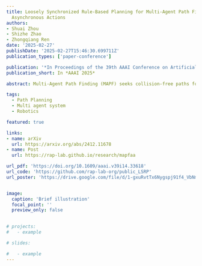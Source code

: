 ```yaml
---
title: Loosely Synchronized Rule-Based Planning for Multi-Agent Path Finding with
  Asynchronous Actions
authors:
- Shuai Zhou
- Shizhe Zhao
- Zhongqiang Ren
date: '2025-02-27'
publishDate: '2025-02-27T15:46:30.699711Z'
publication_types: ['paper-conference']

publication: '*In Proceedings of the 39th AAAI Conference on Artificial Intelligence*'
publication_short: In *AAAI 2025*

abstract: Multi-Agent Path Finding (MAPF) seeks collision-free paths for multiple agents from their respective starting locations to their respective goal locations while minimizing path costs. Although many MAPF algorithms were developed and can handle up to thousands of agents, they usually rely on the assumption that each action of the agent takes a time unit, and the actions of all agents are synchronized in a sense that the actions of agents start at the same discrete time step, which may limit their use in practice. Only a few algorithms were developed to address asynchronous actions, and they all lie on one end of the spectrum, focusing on finding optimal solutions with limited scalability. This paper develops new planners that lie on the other end of the spectrum, trading off solution quality for scalability, by finding an unbounded suboptimal solution for many agents. Our method leverages both search methods (LSS) in handling asynchronous actions and rule-based planning methods (PIBT) for MAPF. We analyze the properties of our method and test it against several baselines with up to 1000 agents in various maps. Given a runtime limit, our method can handle an order of magnitude more agents than the baselines with about 25% longer makespan.

tags:
  - Path Planning
  - Multi agent system
  - Robotics

featured: true

links:
- name: arXiv
  url: https://arxiv.org/abs/2412.11678
- name: Post
  url: https://rap-lab.github.io/research/mapfaa 

url_pdf: 'https://doi.org/10.1609/aaai.v39i14.33618'
url_code: 'https://github.com/rap-lab-org/public_LSRP'
url_poster: 'https://drive.google.com/file/d/1-gxuRvtTx6Nygspj91f4_VbNmsnvPaUO/view?usp=sharing'


image:
  caption: 'Brief illustration'
  focal_point: ''
  preview_only: false
 

# projects:
#   - example 

# slides: 

#   - example
---
```

